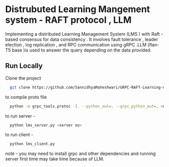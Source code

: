 
# Distrubuted Learning Mangement system - RAFT protocol , LLM

Implementing a distributed Learning Management System (LMS ) with Raft -based consensus for data consistency . It involves fault
tolerance , leader election , log replication , and RPC communication using gRPC .LLM (flan-T5 base )is used to answer the query
depending on the data provided.


## Run Locally

Clone the project

```bash
  git clone https://github.com/SannidhyaMaheshwari/GRPC-RAFT-Learning-management-System.git
```

to compile proto file

```bash
  python -m grpc_tools.protoc -I. --python_out=. --grpc_python_out=. <name>.proto

```

to run server - 


```bash
  python lms_server.py <server no>
```

to run client - 

```bash
  python lms_client.py
```

note - you may need to install grpc and other dependencies and running server first time may take time because of LLM.

